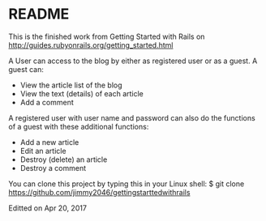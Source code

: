 # README

This is the finished work from Getting Started with Rails on
http://guides.rubyonrails.org/getting_started.html

A User can access to the blog by either as registered user or as a guest.
A guest can:
* View the article list of the blog
* View the text (details) of each article
* Add a comment

A registered user with user name and password can also do the functions of a guest with these additional functions:
* Add a new article
* Edit an article
* Destroy (delete) an article
* Destroy a comment

You can clone this project by typing this in your Linux shell:
$ git clone https://github.com/jimmy2046/gettingstarttedwithrails

Editted on Apr 20, 2017

